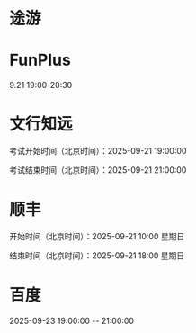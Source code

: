 

# 途游


# FunPlus
9.21 19:00-20:30

# 文行知远
考试开始时间（北京时间）：2025-09-21 19:00:00

考试结束时间（北京时间）：2025-09-21 21:00:00

# 顺丰
开始时间（北京时间）：2025-09-21 10:00 星期日

结束时间（北京时间）：2025-09-21 18:00 星期日

# 百度
2025-09-23 19:00:00 -- 21:00:00
<!--stackedit_data:
eyJoaXN0b3J5IjpbODA1MjY2MzA5LDE1MjAxNTU4NiwxMTk3Nz
czNzA4LDIwNTE2MjQxNTIsLTEzNjkyOTM4MDIsLTk5OTg0NDE0
OSwtOTEzMzMwODM3LC0xOTI4OTIyNjUwLDQ4ODYyNTE5NSwtMj
I3ODkwODAsMTE1NjIzMTYzMyw1MjIwNTUzMjMsLTIwMDQ0MDcz
MDIsLTIxNDA5MDQxNjMsLTczNzI2Mzc2NSwxMzY4MDIzOTIxLD
cxODgxODU5NCwtMjA1NTg1ODIzNSwxNTU3NjM2MjM3LC0yNTAw
MjEyNjFdfQ==
-->